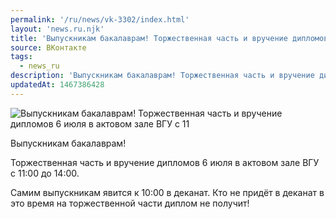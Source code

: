 ```yaml
---
permalink: '/ru/news/vk-3302/index.html'
layout: 'news.ru.njk'
title: 'Выпускникам бакалаврам! Торжественная часть и вручение дипломов 6 июля в актовом зале ВГУ с 11'
source: ВКонтакте
tags:
  - news_ru
description: 'Выпускникам бакалаврам! Торжественная часть и вручение дипломов 6 июля в актовом зале ВГУ с 11'
updatedAt: 1467386428
---
```

![Выпускникам бакалаврам! Торжественная часть и вручение дипломов 6 июля в актовом зале ВГУ с 11](https://sun9-32.userapi.com/impf/c636922/v636922484/136c9/M6pZ2lbgwTc.jpg?size=1280x720&quality=96&proxy=1&sign=4dfb4dd453e08d5c5448211988365b30&c_uniq_tag=zw8ySheXE1JHXea8BYN7uMpe_zobk9HiIN136vugLH4&type=album)

Выпускникам бакалаврам!

Торжественная часть и вручение дипломов 6 июля в актовом зале ВГУ с 11:00 до 14:00.

Самим выпускникам явится к 10:00 в деканат. Кто не придёт в деканат в это время на торжественной части диплом не получит!
